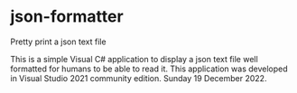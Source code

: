 # json-formatter
Pretty print a json text file

This is a simple Visual C# application to display a json text file well formatted for humans to be able to read it.
This application was developed in Visual Studio 2021 community edition.
Sunday 19 December 2022.
